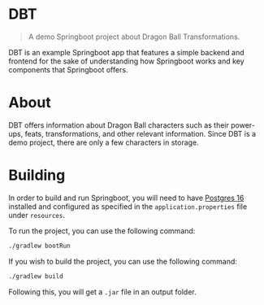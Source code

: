 # DBT
> A demo Springboot project about Dragon Ball Transformations.

DBT is an example Springboot app that features a simple backend and frontend
for the sake of understanding how Springboot works and key components that 
Springboot offers.

# About
DBT offers information about Dragon Ball characters such as their power-ups, feats, transformations, and other relevant information. Since DBT is a demo project, there are only a few characters in storage.

# Building
In order to build and run Springboot, you will need to have [Postgres 16](https://www.postgresql.org/download/) installed and configured as specified in the `application.properties` file under `resources`.

To run the project, you can use the following command:
```bash
./gradlew bootRun
```

If you wish to build the project, you can use the following command:
```bash
./gradlew build
```

Following this, you will get a `.jar` file in an output folder.